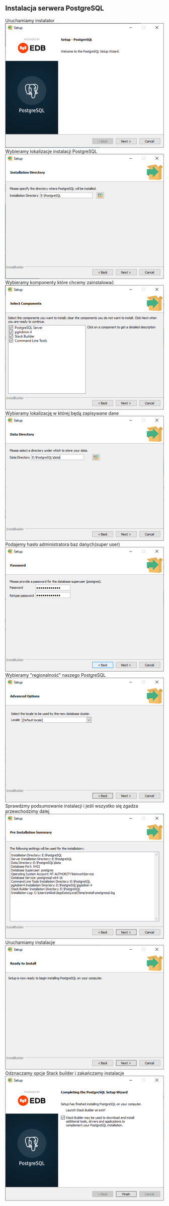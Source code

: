 ## Instalacja serwera PostgreSQL
Uruchamiamy instalator  
![isntalatorzdjecie](instalatorzdjecie.png)  
Wybieramy lokalizacje instalacji PostgreSQL   
![lokalizacjainstlacji](lokalizacjainstlacjipng.png)  
Wybieramy komponenty które chcemy zainstalować  
![zdjeceiekomponenty](zdjeceiekomponenty.png)  
Wybieramy lokalizację w której będą zapisywane dane  
![danelokalizacja](danelokalizacja.png)  
Podajemy hasło administratora baz danych(super user)  
![haslo](haslo.png)  
Wybieramy "regionalność" naszego PostgreSQL  
![locale](locale.png)  
Sprawdzmy podsumowanie instalacji i jeśli wszystko się zgadza przewchodzimy dalej  
![podsumowanie](podsumowanie.png)  
Uruchamiamy instalacje  
![instalacja](instalacja.png)  
Odznaczamy opcje Stack builder i zakańczamy instalacje  
![konie](konie.png)  
